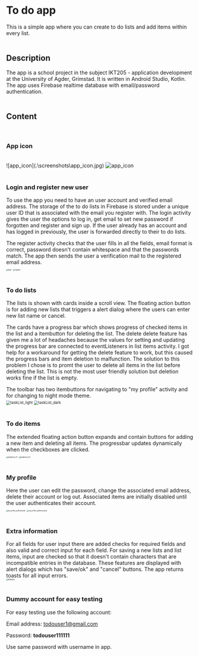 # To do app

This is a simple app where you can create to do lists and add items within every list.
<br/><br/>


## Description

The app is a school project in the subject IKT205 - application development at the University of Agder, Grimstad. It is written in Android Studio, Kotlin. The app uses Firebase realtime database with email/password authentication.
<br/><br/>


## Content
<br/>

### App icon
<br/>
![app_icon](.\screenshots\app_icon.jpg) <!-- .element height="50%" width="50%" -->
<img src=".\screenshots\app_icon.jpg" alt="app_icon" style="max-width: 50%;" style="max-height: 50%;" /> 
<br/><br/>


### Login and register new user

To use the app you need to have an user account and verified email address. The storage of the to do lists in Firebase is stored under a unique user ID that is associated with the email you register with. The login activity gives the user the options to log in, get email to set new password if forgotten and register and sign up. If the user already has an account and has logged in previously, the user is forwarded directly to their to do lists.

The register activity checks that the user fills in all the fields, email format is correct, password doesn't contain whitespace and that the passwords match.   The app then sends the user a verification mail to the registered email address.
<br/>
<img src=".\screenshots\login.jpg" alt="login" style="zoom:30%;" /> <img src=".\screenshots\register.jpg" alt="register" style="zoom:30%;" />
<br/><br/>


### To do lists

The lists is shown with cards inside a scroll view. The floating action button is for adding new lists that triggers a alert dialog where the users can enter new list name or cancel.

The cards have a progress bar which shows progress of checked items in the list and a itembutton for deleting the list. The delete delete feature has given me a lot of headaches because the values for setting and updating the progress bar are connected to eventListeners in list items activity. I got help for a workaround for getting the delete feature to work, but this caused the progress bars and item deletion to malfunction. The solution to this problem I chose is to promt the user to delete all items in the list before deleting the list. This is not the most user friendly solution but deletion works fine if the list is empty.

The toolbar has two itembuttons for navigating to "my profile" activity and for changing to night mode theme.
<br/>
<img src=".\screenshots\taskList_light.jpg" alt="taskList_light" style="zoom:70%;" /> <img src=".\screenshots\taskList_dark.jpg" alt="taskList_dark" style="zoom:70%;" />
<br/><br/>


### To do items

The extended floating action button expands and contain buttons for adding a new item and deleting all items. The progressbar updates dynamically when the checkboxes are clicked.
<br/>
<img src=".\screenshots\taskItems_light.jpg" alt="taskItems_01" style="zoom:30%;" /> <img src=".\screenshots\taskItems_light_fab.jpg" alt="taskItems_02" style="zoom:30%;" />
<br/><br/>


### My profile

Here the user can edit the password, change the associated email address, delete their account or log out. Associated items are initially disabled until the user authenticates their account.
<br/>
<img src=".\screenshots\my_profile_authenticate.jpg" alt="my_profile_authenticate" style="zoom:30%;" /> <img src=".\screenshots\my_profile_authenticated.jpg" alt="my_profile_authenticated" style="zoom:30%;" />
<br/><br/>


### Extra information

For all fields for user input there are added checks for required fields and also valid and correct input for each field. For saving a new lists and list items, input are checked so that it doesn't contain characters that are incompatible entries in the database. These features are displayed with alert dialogs which has "save/ok" and "cancel" buttons. The app returns toasts for all input errors.
<br/>
<img src=".\screenshots\database.jpg" alt="database" style="zoom:30%;" /> 
<br/><br/>


### Dummy account for easy testing

For easy testing use the following account:

Email address:	todouser1@gmail.com

Password:			**todouser111111**

Use same password with username in app.



